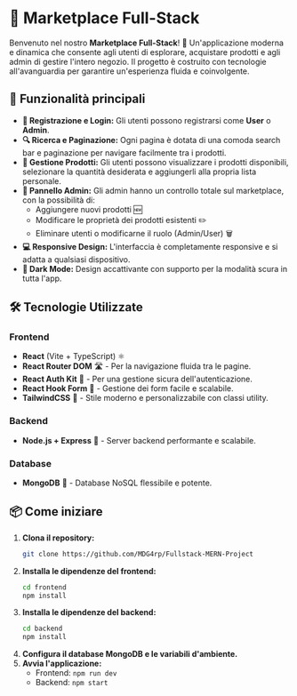 
# 🛒 Marketplace Full-Stack

Benvenuto nel nostro **Marketplace Full-Stack**! 🚀 Un'applicazione moderna e dinamica che consente agli utenti di esplorare, acquistare prodotti e agli admin di gestire l'intero negozio. Il progetto è costruito con tecnologie all'avanguardia per garantire un'esperienza fluida e coinvolgente.

## 🌟 Funzionalità principali

- **👤 Registrazione e Login:** Gli utenti possono registrarsi come **User** o **Admin**.
- **🔍 Ricerca e Paginazione:** Ogni pagina è dotata di una comoda search bar e paginazione per navigare facilmente tra i prodotti.
- **🛒 Gestione Prodotti:** Gli utenti possono visualizzare i prodotti disponibili, selezionare la quantità desiderata e aggiungerli alla propria lista personale.
- **🔧 Pannello Admin:** Gli admin hanno un controllo totale sul marketplace, con la possibilità di:
  - Aggiungere nuovi prodotti 🆕
  - Modificare le proprietà dei prodotti esistenti ✏️
  - Eliminare utenti o modificarne il ruolo (Admin/User) 🗑️
- **💻 Responsive Design:** L'interfaccia è completamente responsive e si adatta a qualsiasi dispositivo.
- **🌙 Dark Mode:** Design accattivante con supporto per la modalità scura in tutta l'app.

## 🛠️ Tecnologie Utilizzate

### Frontend
- **React** (Vite + TypeScript) ⚛️
- **React Router DOM** 🛣️ - Per la navigazione fluida tra le pagine.
- **React Auth Kit** 🔐 - Per una gestione sicura dell'autenticazione.
- **React Hook Form** 📄 - Gestione dei form facile e scalabile.
- **TailwindCSS** 🎨 - Stile moderno e personalizzabile con classi utility.

### Backend
- **Node.js + Express** 🚀 - Server backend performante e scalabile.

### Database
- **MongoDB** 🍃 - Database NoSQL flessibile e potente.

## 📦 Come iniziare

1. **Clona il repository:**
   ```bash
   git clone https://github.com/MDG4rp/Fullstack-MERN-Project
   ```
2. **Installa le dipendenze del frontend:**
   ```bash
   cd frontend
   npm install
   ```
3. **Installa le dipendenze del backend:**
   ```bash
   cd backend
   npm install
   ```
4. **Configura il database MongoDB e le variabili d'ambiente.**
5. **Avvia l'applicazione:**
   - Frontend: `npm run dev`
   - Backend: `npm start`
